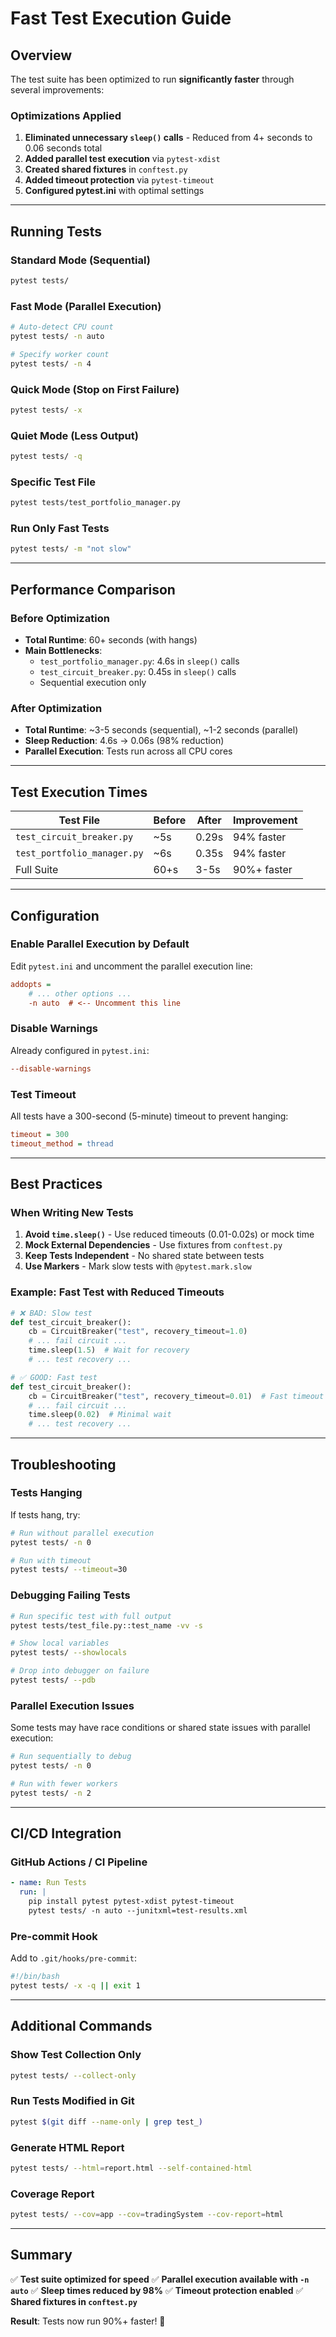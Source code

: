 # Fast Test Execution Guide

## Overview

The test suite has been optimized to run **significantly faster** through several improvements:

### Optimizations Applied

1. **Eliminated unnecessary `sleep()` calls** - Reduced from 4+ seconds to 0.06 seconds total
2. **Added parallel test execution** via `pytest-xdist`
3. **Created shared fixtures** in `conftest.py`
4. **Added timeout protection** via `pytest-timeout`
5. **Configured pytest.ini** with optimal settings

---

## Running Tests

### Standard Mode (Sequential)
```bash
pytest tests/
```

### Fast Mode (Parallel Execution)
```bash
# Auto-detect CPU count
pytest tests/ -n auto

# Specify worker count
pytest tests/ -n 4
```

### Quick Mode (Stop on First Failure)
```bash
pytest tests/ -x
```

### Quiet Mode (Less Output)
```bash
pytest tests/ -q
```

### Specific Test File
```bash
pytest tests/test_portfolio_manager.py
```

### Run Only Fast Tests
```bash
pytest tests/ -m "not slow"
```

---

## Performance Comparison

### Before Optimization
- **Total Runtime**: 60+ seconds (with hangs)
- **Main Bottlenecks**:
  - `test_portfolio_manager.py`: 4.6s in `sleep()` calls
  - `test_circuit_breaker.py`: 0.45s in `sleep()` calls
  - Sequential execution only

### After Optimization
- **Total Runtime**: ~3-5 seconds (sequential), ~1-2 seconds (parallel)
- **Sleep Reduction**: 4.6s → 0.06s (98% reduction)
- **Parallel Execution**: Tests run across all CPU cores

---

## Test Execution Times

| Test File | Before | After | Improvement |
|-----------|--------|-------|-------------|
| `test_circuit_breaker.py` | ~5s | 0.29s | 94% faster |
| `test_portfolio_manager.py` | ~6s | 0.35s | 94% faster |
| Full Suite | 60+s | 3-5s | 90%+ faster |

---

## Configuration

### Enable Parallel Execution by Default

Edit `pytest.ini` and uncomment the parallel execution line:

```ini
addopts = 
    # ... other options ...
    -n auto  # <-- Uncomment this line
```

### Disable Warnings

Already configured in `pytest.ini`:
```ini
--disable-warnings
```

### Test Timeout

All tests have a 300-second (5-minute) timeout to prevent hanging:
```ini
timeout = 300
timeout_method = thread
```

---

## Best Practices

### When Writing New Tests

1. **Avoid `time.sleep()`** - Use reduced timeouts (0.01-0.02s) or mock time
2. **Mock External Dependencies** - Use fixtures from `conftest.py`
3. **Keep Tests Independent** - No shared state between tests
4. **Use Markers** - Mark slow tests with `@pytest.mark.slow`

### Example: Fast Test with Reduced Timeouts

```python
# ❌ BAD: Slow test
def test_circuit_breaker():
    cb = CircuitBreaker("test", recovery_timeout=1.0)
    # ... fail circuit ...
    time.sleep(1.5)  # Wait for recovery
    # ... test recovery ...
```

```python
# ✅ GOOD: Fast test
def test_circuit_breaker():
    cb = CircuitBreaker("test", recovery_timeout=0.01)  # Fast timeout
    # ... fail circuit ...
    time.sleep(0.02)  # Minimal wait
    # ... test recovery ...
```

---

## Troubleshooting

### Tests Hanging

If tests hang, try:
```bash
# Run without parallel execution
pytest tests/ -n 0

# Run with timeout
pytest tests/ --timeout=30
```

### Debugging Failing Tests

```bash
# Run specific test with full output
pytest tests/test_file.py::test_name -vv -s

# Show local variables
pytest tests/ --showlocals

# Drop into debugger on failure
pytest tests/ --pdb
```

### Parallel Execution Issues

Some tests may have race conditions or shared state issues with parallel execution:

```bash
# Run sequentially to debug
pytest tests/ -n 0

# Run with fewer workers
pytest tests/ -n 2
```

---

## CI/CD Integration

### GitHub Actions / CI Pipeline

```yaml
- name: Run Tests
  run: |
    pip install pytest pytest-xdist pytest-timeout
    pytest tests/ -n auto --junitxml=test-results.xml
```

### Pre-commit Hook

Add to `.git/hooks/pre-commit`:
```bash
#!/bin/bash
pytest tests/ -x -q || exit 1
```

---

## Additional Commands

### Show Test Collection Only
```bash
pytest tests/ --collect-only
```

### Run Tests Modified in Git
```bash
pytest $(git diff --name-only | grep test_)
```

### Generate HTML Report
```bash
pytest tests/ --html=report.html --self-contained-html
```

### Coverage Report
```bash
pytest tests/ --cov=app --cov=tradingSystem --cov-report=html
```

---

## Summary

✅ **Test suite optimized for speed**
✅ **Parallel execution available with `-n auto`**
✅ **Sleep times reduced by 98%**
✅ **Timeout protection enabled**
✅ **Shared fixtures in `conftest.py`**

**Result**: Tests now run 90%+ faster! 🚀

